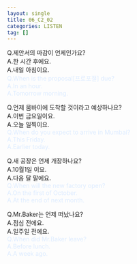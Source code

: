 ```yaml
---
layout: single
title: 06_C2_02
categories: LISTEN
tag: []
---
```


Q.제안서의 마감이 언제인가요?   
A.한 시간 후에요.   
A.내일 아침이요.   
<span style="color:#DCEBFF">
Q.When is the proposal[프로포졀] due?   
A.In an hour.   
A.Tomorrow morning.   
</span>
   
Q.언제 뭄바이에 도착할 것이라고 예상하나요?   
A.이번 금요일이요.   
A.오늘 일찍이요.   
<span style="color:#DCEBFF">
Q.When do you expect to arrive in Mumbai?   
A.This Friday.   
A.Earlier today.   
   
Q.새 공장은 언제 개장하나요?   
A.10월1일 이요.   
A.다음 달 말에요.   
<span style="color:#DCEBFF">
Q.When will the new factory open?   
A.On the first of October.   
A.At the end of next month.   
</span>
     
Q.Mr.Baker는 언제 떠났나요?   
A.점심 전에요.   
A.일주일 전에요.   
<span style="color:#DCEBFF">
Q.When did Mr.Baker leave?   
A.Before lunch.   
A.A week ago.   
</span>
 